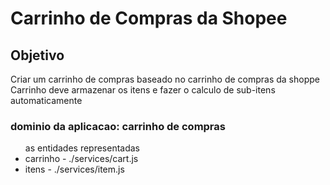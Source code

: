 <h1> Carrinho de Compras da Shopee</h1>

<h2>Objetivo</h2>

Criar um carrinho de compras baseado no carrinho de compras da shoppe
Carrinho deve armazenar os itens e fazer o calculo de sub-itens automaticamente

<h3>dominio da aplicacao: carrinho de compras</h3>

<ul>as entidades representadas
    <li>carrinho - ./services/cart.js</li>
    <li>itens - ./services/item.js</li>
</ul>